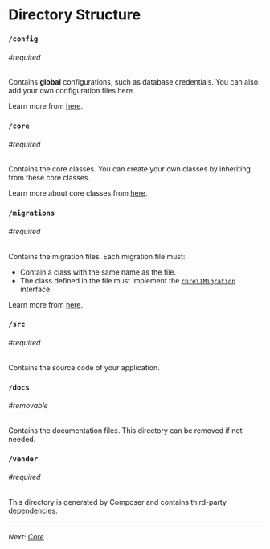 # Directory Structure

### `/config`

###### #required

Contains **global** configurations, such as database credentials. You can also add your own configuration files here.

Learn more from [here](./configuration.md).

### `/core`

###### #required

Contains the core classes. You can create your own classes by inheriting from these core classes.

Learn more about core classes from [here](./core.md).

### `/migrations`

###### #required

Contains the migration files. Each migration file must:

- Contain a class with the same name as the file.
- The class defined in the file must implement the [`core\IMigration`](./installation.md#requirements) interface.

Learn more from [here](./migrations.md).

### `/src`

###### #required

Contains the source code of your application.

### `/docs`

###### #removable

Contains the documentation files. This directory can be removed if not needed.

### `/vender`

###### #required

This directory is generated by Composer and contains third-party dependencies.

---

###### Next: [Core](./core.md)